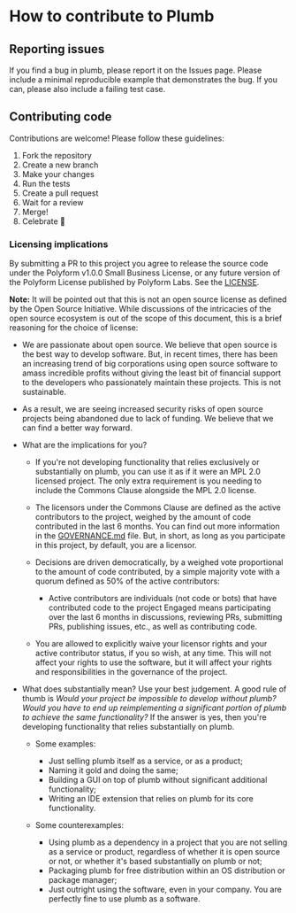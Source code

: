 # How to contribute to Plumb

## Reporting issues

If you find a bug in plumb, please report it on the Issues page. Please include a minimal
reproducible example that demonstrates the bug. If you can, please also include a failing test case.

## Contributing code

Contributions are welcome! Please follow these guidelines:

1. Fork the repository
2. Create a new branch
3. Make your changes
4. Run the tests
5. Create a pull request
6. Wait for a review
7. Merge!
8. Celebrate 🎉

### Licensing implications

By submitting a PR to this project you agree to release the source code under the Polyform v1.0.0
Small Business License, or any future version of the Polyform License published by Polyform Labs.
See the [LICENSE](LICENSE).

**Note:** It will be pointed out that this is not an open source license as defined by the Open
Source Initiative. While discussions of the intricacies of the open source ecosystem is out of the
scope of this document, this is a brief reasoning for the choice of license:

- We are passionate about open source. We believe that open source is the best way to develop
  software. But, in recent times, there has been an increasing trend of big corporations using open
  source software to amass incredible profits without giving the least bit of financial support to
  the developers who passionately maintain these projects. This is not sustainable.

- As a result, we are seeing increased security risks of open source projects being abandoned due to
  lack of funding. We believe that we can find a better way forward.

- What are the implications for you?

  - If you're not developing functionality that relies exclusively or substantially on plumb, you
    can use it as if it were an MPL 2.0 licensed project. The only extra requirement is you needing
    to include the Commons Clause alongside the MPL 2.0 license.

  - The licensors under the Commons Clause are defined as the active contributors to the project,
    weighed by the amount of code contributed in the last 6 months. You can find out more
    information in the [GOVERNANCE.md](GOVERNANCE.md) file. But, in short, as long as you
    participate in this project, by default, you are a licensor.

  - Decisions are driven democratically, by a weighed vote proportional to the amount of code
    contributed, by a simple majority vote with a quorum defined as 50% of the active contributors:

    - Active contributors are individuals (not code or bots) that have contributed code to the
      project Engaged means participating over the last 6 months in discussions, reviewing PRs,
      submitting PRs, publishing issues, etc., as well as contributing code.

  - You are allowed to explicitly waive your licensor rights and your active contributor status, if
    you so wish, at any time. This will not affect your rights to use the software, but it will
    affect your rights and responsibilities in the governance of the project.

- What does substantially mean? Use your best judgement. A good rule of thumb is *Would your project
  be impossible to develop without plumb? Would you have to end up reimplementing a significant
  portion of plumb to achieve the same functionality?* If the answer is yes, then you're developing
  functionality that relies substantially on plumb.

  - Some examples:

    - Just selling plumb itself as a service, or as a product;
    - Naming it gold and doing the same;
    - Building a GUI on top of plumb without significant additional functionality;
    - Writing an IDE extension that relies on plumb for its core functionality.

  - Some counterexamples:

    - Using plumb as a dependency in a project that you are not selling as a service or product,
      regardless of whether it is open source or not, or whether it's based substantially on plumb
      or not;
    - Packaging plumb for free distribution within an OS distribution or package manager;
    - Just outright using the software, even in your company. You are perfectly fine to use plumb as
      a software.
